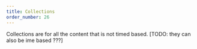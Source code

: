 ```yaml
---
title: Collections
order_number: 26
---
```


Collections are for all the content that is not timed based. [TODO: they can also be ime based ???]